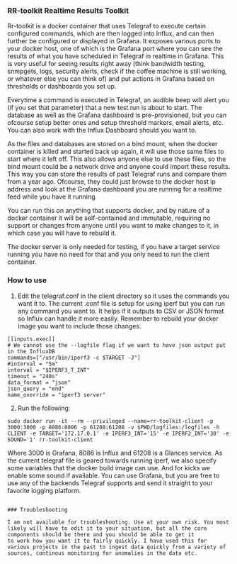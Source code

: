 ### RR-toolkit Realtime Results Toolkit

Rr-toolkit is a docker container that uses Telegraf to execute certain configured commands, which are then logged into Influx, and can then further be configured or displayed in Grafana.
It exposes various ports to your docker host, one of which is the Grafana port where you can see the results of what you have scheduled in Telegraf in realtime in Grafana. This is very
useful for seeing results right away (think bandwidth testing, snmpgets, logs, security alerts, check if the coffee machine is still working, or whatever else you can think of) and put actions
in Grafana based on thresholds or dashboards you set up.

Everytime a command is executed in Telegraf, an audible beep will alert you (if you set that parameter) that a new test run is about to start. The database as well as the Grafana dashboard
is pre-provisioned, but you can ofcourse setup better ones and setup threshold markers, email alerts, etc. You can also work with the Influx Dashboard should you want to.

As the files and databases are stored on a bind mount, when the docker container is killed and started back up again, it will use those same files to start where it left off. This also allows
anyone else to use these files, so the bind mount could be a network drive and anyone could import these results. This way you can store the results of past Telegraf runs and compare them from
a year ago. Ofcourse, they could just browse to the docker host ip address and look at the Grafana dashboard you are running for a realtime feed while you have it running.

You can run this on anything that supports docker, and by nature of a docker container it will be self-contained and immutable, requiring no support or changes from anyone until you want to
make changes to it, in which case you will have to rebuild it. 

The docker server is only needed for testing, if you have a target service running you have no need for that and you only need to run the client container.

### How to use

1. Edit the telegraf.conf in the client directory so it uses the commands you want it to. The current .conf file is setup for using iperf but you can run any command you want to. It helps if it
   outputs to CSV or JSON format so Influx can handle it more easily. Remember to rebuild your docker image you want to include those changes.

```
[[inputs.exec]]
# We cannot use the --logfile flag if we want to have json output put in the InfluxDB
commands=["/usr/bin/iperf3 -c $TARGET -J"]
#interval = "5m"
interval = "$IPERF3_T_INT"
timeout = "240s"
data_format = "json"
json_query = "end"
name_override = "iperf3 server"
```

2. Run the following:
```
sudo docker run -it --rm --privileged --name=rr-toolkit-client -p 3000:3000 -p 8086:8086 -p 61208:61208 -v $PWD/logfiles:/logfiles -h CLIENT -e TARGET='172.17.0.1' -e IPERF3_INT='15' -e IPERF2_INT='30' -e SOUND='1' rr-toolkit-client
```
Where 3000 is Grafana, 8086 is Influx and 61208 is a Glances service. As the current telegraf file is geared towards running iperf, we also specify some variables that the docker build image can use. And for kicks we enable some sound if available. You can use Grafana, but you are free to use any of the backends Telegraf supports and send it straight to your favorite logging platform.
```

### Troubleshooting

I am not available for troubleshooting. Use at your own risk. You most likely will have to edit it to your situation, but all the core components should be there and you should be able to get it
to work how you want it to fairly quickly. I have used this for various projects in the past to ingest data quickly from a variety of sources, continous monitoring for anomalies in the data etc.
